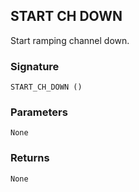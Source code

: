 ## START CH DOWN

Start ramping channel down.


### Signature

`START_CH_DOWN ()`


### Parameters

`None`


### Returns

`None`